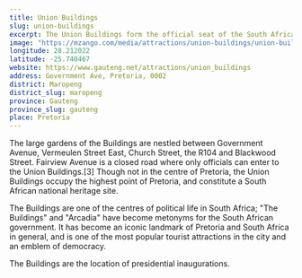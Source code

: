 ```yaml
---
title: Union Buildings
slug: union-buildings
excerpt: The Union Buildings form the official seat of the South African Government and also house the offices of the President of South Africa. The imposing buildings are located in Pretoria, atop Meintjieskop at the northern end of Arcadia, close to historic Church Square and the Voortrekker Monument.
image: "https://mzango.com/media/attractions/union-buildings/union-buildings-pretoria.jpg"
longitude: 28.212022
latitude: -25.740467
website: https://www.gauteng.net/attractions/union_buildings
address: Government Ave, Pretoria, 0002
district: Maropeng
district_slug: maropeng
province: Gauteng
province_slug: gauteng
place: Pretoria
---
```

The large gardens of the Buildings are nestled between Government Avenue, Vermeulen Street East, Church Street, the R104 and Blackwood Street. Fairview Avenue is a closed road where only officials can enter to the Union Buildings.[3] Though not in the centre of Pretoria, the Union Buildings occupy the highest point of Pretoria, and constitute a South African national heritage site.

The Buildings are one of the centres of political life in South Africa; "The Buildings" and "Arcadia" have become metonyms for the South African government. It has become an iconic landmark of Pretoria and South Africa in general, and is one of the most popular tourist attractions in the city and an emblem of democracy.

The Buildings are the location of presidential inaugurations.